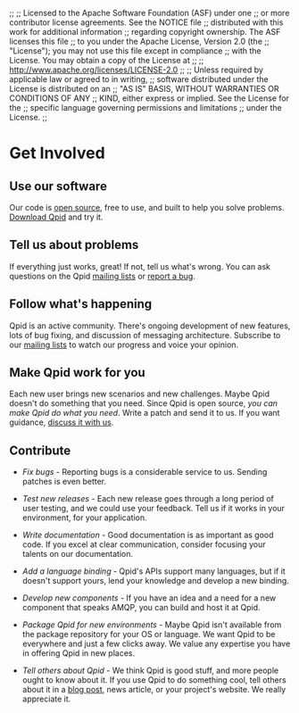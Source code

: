 ;;
;; Licensed to the Apache Software Foundation (ASF) under one
;; or more contributor license agreements.  See the NOTICE file
;; distributed with this work for additional information
;; regarding copyright ownership.  The ASF licenses this file
;; to you under the Apache License, Version 2.0 (the
;; "License"); you may not use this file except in compliance
;; with the License.  You may obtain a copy of the License at
;; 
;;   http://www.apache.org/licenses/LICENSE-2.0
;; 
;; Unless required by applicable law or agreed to in writing,
;; software distributed under the License is distributed on an
;; "AS IS" BASIS, WITHOUT WARRANTIES OR CONDITIONS OF ANY
;; KIND, either express or implied.  See the License for the
;; specific language governing permissions and limitations
;; under the License.
;;

# Get Involved

## Use our software

Our code is [open source](http://www.apache.org/licenses/LICENSE-2.0),
free to use, and built to help you solve problems.
[Download Qpid](@site-url@/download.html) and try it.

## Tell us about problems

If everything just works, great!  If not, tell us what's wrong.  You
can ask questions on the Qpid
[mailing lists](@site-url@/discussion.html#mailing-lists) or
[report a bug](@site-url@/issues.html#report-a-bug).

## Follow what's happening

Qpid is an active community.  There's ongoing development of new
features, lots of bug fixing, and discussion of messaging
architecture.  Subscribe to our
[mailing lists](@site-url@/discussion.html#mailing-lists) to watch our
progress and voice your opinion.

## Make Qpid work for you

Each new user brings new scenarios and new challenges.  Maybe Qpid
doesn't do something that you need.  Since Qpid is open source, *you
can make Qpid do what you need*.  Write a patch and send it to us.  If
you want guidance, [discuss it with us](@site-url@/discussion.html).

## Contribute

 - *Fix bugs* - Reporting bugs is a considerable service to us.
   Sending patches is even better.

 - *Test new releases* - Each new release goes through a long period
   of user testing, and we could use your feedback.  Tell us if it
   works in your environment, for your application.

 - *Write documentation* - Good documentation is as important as good
   code.  If you excel at clear communication, consider focusing your
   talents on our documentation.

 - *Add a language binding* - Qpid's APIs support many languages, but
   if it doesn't support yours, lend your knowledge and develop a new
   binding.

 - *Develop new components* - If you have an idea and a need for a new
   component that speaks AMQP, you can build and host it at Qpid.

 - *Package Qpid for new environments* - Maybe Qpid isn't available
   from the package repository for your OS or language.  We want Qpid
   to be everywhere and just a few clicks away.  We value any
   expertise you have in offering Qpid in new places.

 - *Tell others about Qpid* - We think Qpid is good stuff, and more
   people ought to know about it.  If you use Qpid to do something
   cool, tell others about it in a
   [blog post](@site-url@/resources.html#blogs), news article, or your
   project's website.  We really appreciate it.
